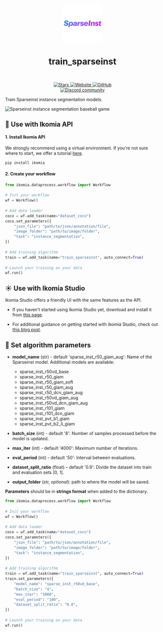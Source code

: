 <div align="center">
  <img src="https://raw.githubusercontent.com/Ikomia-hub/train_sparseinst/main/icons/sparseinst.png" alt="Algorithm icon">
  <h1 align="center">train_sparseinst</h1>
</div>
<br />
<p align="center">
    <a href="https://github.com/Ikomia-hub/train_sparseinst">
        <img alt="Stars" src="https://img.shields.io/github/stars/Ikomia-hub/train_sparseinst">
    </a>
    <a href="https://app.ikomia.ai/hub/">
        <img alt="Website" src="https://img.shields.io/website/http/app.ikomia.ai/en.svg?down_color=red&down_message=offline&up_message=online">
    </a>
    <a href="https://github.com/Ikomia-hub/train_sparseinst/blob/main/LICENSE.md">
        <img alt="GitHub" src="https://img.shields.io/github/license/Ikomia-hub/train_sparseinst.svg?color=blue">
    </a>    
    <br>
    <a href="https://discord.com/invite/82Tnw9UGGc">
        <img alt="Discord community" src="https://img.shields.io/badge/Discord-white?style=social&logo=discord">
    </a> 
</p>

Train Sparseinst instance segmentation models.

![Sparseinst instance segmentation baseball game](https://github.com/hustvl/SparseInst/blob/main/assets/figures/000000006471.jpg?raw=true)

## :rocket: Use with Ikomia API

#### 1. Install Ikomia API

We strongly recommend using a virtual environment. If you're not sure where to start, we offer a tutorial [here](https://www.ikomia.ai/blog/a-step-by-step-guide-to-creating-virtual-environments-in-python).

```sh
pip install ikomia
```

#### 2. Create your workflow

```python
from ikomia.dataprocess.workflow import Workflow

# Init your workflow
wf = Workflow()    

# Add data loader
coco = wf.add_task(name="dataset_coco")
coco.set_parameters({
    "json_file": "path/to/json/annotation/file",
    "image_folder": "path/to/image/folder",
    "task": "instance_segmentation",
}) 

# Add training algorithm
train = wf.add_task(name="train_sparseinst", auto_connect=True)

# Launch your training on your data
wf.run()
```

## :sunny: Use with Ikomia Studio

Ikomia Studio offers a friendly UI with the same features as the API.

- If you haven't started using Ikomia Studio yet, download and install it from [this page](https://www.ikomia.ai/studio).

- For additional guidance on getting started with Ikomia Studio, check out [this blog post](https://www.ikomia.ai/blog/how-to-get-started-with-ikomia-studio).

## :pencil: Set algorithm parameters

- **model_name** (str) - default 'sparse_inst_r50_giam_aug': Name of the Sparseinst model. Additional models are available:
    - sparse_inst_r50vd_base
    - sparse_inst_r50_giam
    - sparse_inst_r50_giam_soft
    - sparse_inst_r50_giam_aug
    - sparse_inst_r50_dcn_giam_aug
    - sparse_inst_r50vd_giam_aug
    - sparse_inst_r50vd_dcn_giam_aug
    - sparse_inst_r101_giam
    - sparse_inst_r101_dcn_giam
    - sparse_inst_pvt_b1_giam
    - sparse_inst_pvt_b2_li_giam

- **batch_size** (int) - default '8': Number of samples processed before the model is updated.
- **max_iter** (int) - default '4000': Maximum number of iterations. 
- **eval_period** (int) - default '50': Interval between evaluations.  
- **dataset_split_ratio** (float) – default '0.9': Divide the dataset into train and evaluation sets ]0, 1[.
- **output_folder** (str, *optional*): path to where the model will be saved. 

**Parameters** should be in **strings format**  when added to the dictionary.


```python
from ikomia.dataprocess.workflow import Workflow

# Init your workflow
wf = Workflow()    

# Add data loader
coco = wf.add_task(name="dataset_coco")
coco.set_parameters({
    "json_file": "path/to/json/annotation/file",
    "image_folder": "path/to/image/folder",
    "task": "instance_segmentation",
}) 

# Add training algorithm
train = wf.add_task(name="train_sparseinst", auto_connect=True)
train.set_parameters({
    "model_name": "sparse_inst_r50vd_base",
    "batch_size": "4",
    "max_iter": "1000",
    "eval_period": "100",
    "dataset_split_ratio": "0.8",
}) 

# Launch your training on your data
wf.run()
```

